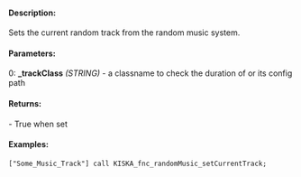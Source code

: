 #### Description:
Sets the current random track from the random music system.

#### Parameters:
0: **_trackClass** *(STRING)* - a classname to check the duration of or its config path

#### Returns:
<BOOL> - True when set

#### Examples:
```sqf
["Some_Music_Track"] call KISKA_fnc_randomMusic_setCurrentTrack;
```

